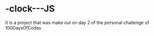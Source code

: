 # -clock---JS
It is a project that was make out on day 2 of the personal challenge of 100DaysOfCodes
